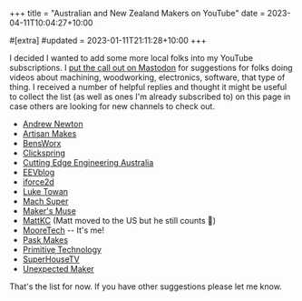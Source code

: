 +++
title = "Australian and New Zealand Makers on YouTube"
date = 2023-04-11T10:04:27+10:00

#[extra]
#updated = 2023-01-11T21:11:28+10:00
+++

I decided I wanted to add some more local folks into my YouTube subscriptions.
I [put the call out on Mastodon][toot] for suggestions for folks doing videos
about machining, woodworking, electronics, software, that type of thing. I
received a number of helpful replies and thought it might be useful to collect
the list (as well as ones I'm already subscribed to) on this page in case
others are looking for new channels to check out.

<!-- more -->

* [Andrew Newton](https://www.youtube.com/@AndrewNewton)
* [Artisan Makes](https://www.youtube.com/@artisanmakes)
* [BensWorx](https://www.youtube.com/@BensWorx)
* [Clickspring](https://www.youtube.com/@Clickspring)
* [Cutting Edge Engineering Australia](https://www.youtube.com/@CuttingEdgeEngineering)
* [EEVblog](https://www.youtube.com/@EEVblog)
* [iforce2d](https://www.youtube.com/@iforce2d)
* [Luke Towan](https://www.youtube.com/@LukeTowan)
* [Mach Super](https://www.youtube.com/@machsuper)
* [Maker's Muse](https://www.youtube.com/@MakersMuse)
* [MattKC](https://www.youtube.com/@MattKC) (Matt moved to the US but he still counts 🙂)
* [MooreTech](https://www.youtube.com/@MooreTech) -- It's me!
* [Pask Makes](https://www.youtube.com/@PaskMakes)
* [Primitive Technology](https://www.youtube.com/@primitivetechnology9550)
* [SuperHouseTV](https://www.youtube.com/@SuperHouseTV)
* [Unexpected Maker](https://www.youtube.com/@UnexpectedMaker)

That's the list for now. If you have other suggestions please let me know.

[toot]: https://mastodon.decentralised.social/@wezm/110165869937514088
